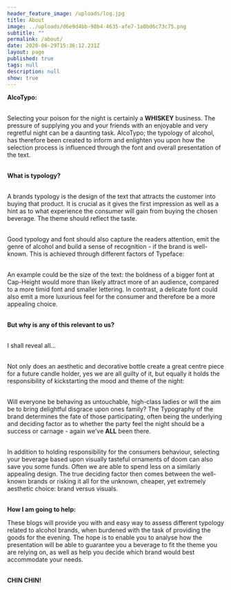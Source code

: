 ```yaml
---
header_feature_image: /uploads/log.jpg
title: About
image: ../uploads/d6e9d4bb-98b4-4635-afe7-1a0bd6c73c75.png
subtitle: ""
permalink: /about/
date: 2020-06-29T15:36:12.231Z
layout: page
published: true
tags: null
description: null
show: true
---
```

**AlcoTypo:**

\
Selecting your poison for the night is certainly a **WHISKEY** business. The pressure of supplying you and your friends with an enjoyable and very regretful night can be a daunting task. AlcoTypo; the typology of alcohol, has therefore been created to inform and enlighten you upon how the selection process is influenced through the font and overall presentation of the text. 

\
**What is typology?**

\
A brands typology is the design of the text that attracts the customer into buying that product. It is crucial as it gives the first impression as well as a hint as to what experience the consumer will gain from buying the chosen beverage. The theme should reflect the taste.

\
Good typology and font should also capture the readers attention, emit the genre of alcohol and build a sense of recognition - if the brand is well-known. This is achieved through different factors of Typeface:

\
An example could be the size of the text: the boldness of a bigger font at Cap-Height would more than likely attract more of an audience, compared to a more timid font and smaller lettering. In contrast, a delicate font could also emit a more luxurious feel for the consumer and therefore be a more appealing choice. 

\
**But why is any of this relevant to us?**

\
I shall reveal all…

\
Not only does an aesthetic and decorative bottle create a great centre piece for a future candle holder, yes we are all guilty of it, but equally it holds the responsibility of kickstarting the mood and theme of the night:

\
Will everyone be behaving as untouchable, high-class ladies or will the aim be to bring delightful disgrace upon ones family? The Typography of the brand determines the fate of those participating, often being the underlying and deciding factor as to whether the party feel the night should be a success or carnage - again we’ve **ALL** been there.

\
In addition to holding responsibility for the consumers behaviour, selecting your beverage based upon visually tasteful ornaments of doom can also save you some funds. Often we are able to spend less on a similarly appealing design. The true deciding factor then comes between the well-known brands or risking it all for the unknown, cheaper, yet extremely aesthetic choice: brand versus visuals.

\
**How I am going to help:**

These blogs will provide you with and easy way to assess different typology related to alcohol brands, when burdened with the task of providing the goods for the evening. The hope is to enable you to analyse how the presentation will be able to guarantee you a beverage to fit the theme you are relying on, as well as help you decide which brand would best accommodate your needs.

\
**CHIN CHIN!**